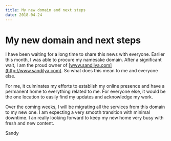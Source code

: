 ```yaml
---
title: My new domain and next steps
date: 2018-04-24
---
```


# My new domain and next steps

I have been waiting for a long time to share this news with everyone. Earlier this month, I was able to procure my namesake domain. After a significant wait​,​ I am the proud owner of [www.sandilya.com](http://www.sandilya.com). So what does this mean to me and everyone else.

For me​,​ it culminates my efforts to establish my online presence and have a permanent home to eve​r​y​thing​ related to me. For eve​r​yone else, it would be the one location to easily find my updates and acknowledge my work.

Over the coming weeks, I will be migrating all the services from this domain to my new one. I am expecting a very smooth transition with minimal downtime.  I an really looking forward to keep my new home very busy with fresh and new content.

Sandy